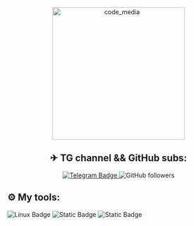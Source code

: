 <div id="header" align="center">
  <img alt="code_media" src="https://media.giphy.com/media/v1.Y2lkPTc5MGI3NjExN2YxNjVmMWRjZDc2OTFjZTc0ZTEzYmU4NTk2NTdmYjcwYzI3N2ZiNiZjdD1z/0lfqHNZwWM1hOvJ9CX/giphy.gif" width="300"/>
</div>

<div id="main-badges" align="center">
  <h2>✈ TG channel && GitHub subs:</h2>
  <a href="https://t.me/ishios" target="_blank">
    <img alt="Telegram Badge" src="https://img.shields.io/badge/Telegram-Channel-33A8E3"/>
  </a>
  <img src="https://img.shields.io/github/followers/k1rrrkvz?logo=github" alt="GitHub followers"/>
</div>


<div id="tools-badges" align="left">
  <h2>⚙️ My tools:</h2>
  <img alt="Linux Badge" src="https://img.shields.io/badge/OS-%23ffd700?style=plastic&logo=linux&logoColor=%23ffd700&label=Linux&labelColor=%230057b8"/>
  <img alt="Static Badge" src="https://img.shields.io/badge/IDE-%23ffd700?style=plastic&logo=PyCharm&logoColor=%23ffd700&labelColor=%230057b8">
  <img alt="Static Badge" src="https://img.shields.io/badge/PLang-%23ffd700?style=plastic&logo=Python&logoColor=%23ffd700&labelColor=%230057b8">

  
</div>
